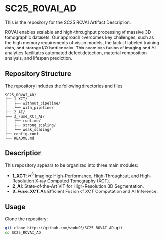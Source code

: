 # SC25_ROVAI_AD
This is the repository for the SC25 ROVAI Artifact Description.

ROVAI enables scalable and high-throughput processing of massive 3D tomographic datasets. Our approach overcomes key challenges, such as the high memory requirements of vision models, the lack of labeled training data, and storage I/O bottlenecks. This seamless fusion of imaging and AI analytics facilitates automated defect detection, material composition analysis, and lifespan prediction.

## Repository Structure
The repository includes the following directories and files:​

```
SC25_ROVAI_AD/
├── 1_XCT/
│   ├── without_pipeline/
│   └── with_pipeline/
├── 2_AI/
├── 3_Fuse_XCT_AI/
│   ├── runtime/
│   ├── strong_scaling/
│   └── weak_scaling/
├── config.conf
└── README.md
```

## Description

This repository appears to be organized into three main modules:

- **1_XCT**: $H^3$ Imaging: High-Performance, High-Throughput, and High-Resolution X-ray Computed Tomography (XCT).
- **2_AI**: State-of-the-Art ViT for High-Resolution 3D Segmentation.
- **3_Fuse_XCT_AI**: Efficient Fusion of XCT Computation and AI Inference.

## Usage

Clone the repository:

```bash
git clone https://github.com/wudu98/SC25_ROVAI_AD.git
cd SC25_ROVAI_AD
```